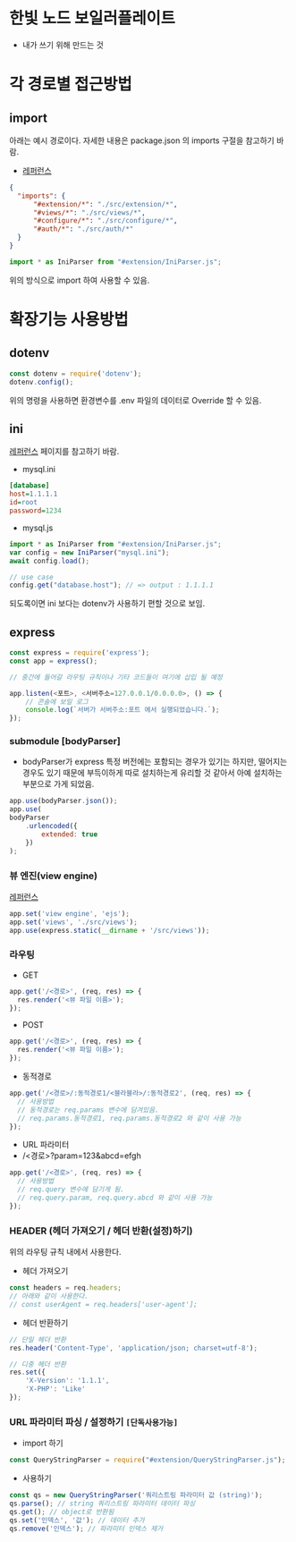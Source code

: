 # 한빛 노드 보일러플레이트
- 내가 쓰기 위해 만드는 것

# 각 경로별 접근방법
## import
아래는 예시 경로이다.
자세한 내용은 package.json 의 imports 구절을 참고하기 바람.
- [레퍼런스](https://elfinlas.github.io/node-js/220228_node-absolute-path/)
```json
{
  "imports": {
      "#extension/*": "./src/extension/*",
      "#views/*": "./src/views/*",
      "#configure/*": "./src/configure/*",
      "#auth/*": "./src/auth/*"
  }
}
```
```js
import * as IniParser from "#extension/IniParser.js";
```
위의 방식으로 import 하여 사용할 수 있음.

# 확장기능 사용방법
## dotenv
```js
const dotenv = require('dotenv');
dotenv.config();
```
위의 명령을 사용하면 환경변수를 .env 파일의 데이터로 Override 할 수 있음.

## ini
[레퍼런스](https://junhokims.tistory.com/40) 페이지를 참고하기 바람.
- mysql.ini
```ini
[database]
host=1.1.1.1
id=root
password=1234
```

- mysql.js
```js
import * as IniParser from "#extension/IniParser.js";
var config = new IniParser("mysql.ini");
await config.load();

// use case
config.get("database.host"); // => output : 1.1.1.1
```
되도록이면 ini 보다는 dotenv가 사용하기 편할 것으로 보임.

## express
```js
const express = require('express');
const app = express();

// 중간에 들어갈 라우팅 규칙이나 기타 코드들이 여기에 삽입 될 예정

app.listen(<포트>, <서버주소=127.0.0.1/0.0.0.0>, () => {
    // 콘솔에 보일 로그
    console.log(`서버가 서버주소:포트 에서 실행되었습니다.`);
});
```
### submodule [bodyParser]
- bodyParser가 express 특정 버전에는 포함되는 경우가 있기는 하지만, 떨어지는 경우도 있기 때문에 부득이하게 따로 설치하는게 유리할 것 같아서 아예 설치하는 부분으로 가게 되었음.
```js
app.use(bodyParser.json());
app.use(
bodyParser
    .urlencoded({
        extended: true
    })
);
```

### 뷰 엔진(view engine)
[레퍼런스](https://velog.io/@over/Node.js-View-Engine-%EC%95%8C%EC%95%84%EB%B3%B4%EA%B8%B0)
```js
app.set('view engine', 'ejs');
app.set('views', './src/views');
app.use(express.static(__dirname + '/src/views'));
```

### 라우팅
- GET
```js
app.get('/<경로>', (req, res) => {
  res.render('<뷰 파일 이름>');
});
```

- POST
```js
app.get('/<경로>', (req, res) => {
  res.render('<뷰 파일 이름>');
});
```

- 동적경로
```js
app.get('/<경로>/:동적경로1/<블라블라>/:동적경로2', (req, res) => {
  // 사용방법
  // 동적경로는 req.params 변수에 담겨있음.
  // req.params.동적경로1, req.params.동적경로2 와 같이 사용 가능
});
```

- URL 파라미터
- /<경로>?param=123&abcd=efgh
```js
app.get('/<경로>', (req, res) => {
  // 사용방법
  // req.query 변수에 담기게 됨.
  // req.query.param, req.query.abcd 와 같이 사용 가능
});
```

### HEADER (헤더 가져오기 / 헤더 반환(설정)하기)
위의 라우팅 규칙 내에서 사용한다.

- 헤더 가져오기
```js
const headers = req.headers;
// 아래와 같이 사용한다.
// const userAgent = req.headers['user-agent'];
```

- 헤더 반환하기
```js
// 단일 헤더 반환
res.header('Content-Type', 'application/json; charset=utf-8');

// 디중 헤더 반환
res.set({
    'X-Version': '1.1.1',
    'X-PHP': 'Like'
});
```

### URL 파라미터 파싱 / 설정하기 `[단독사용가능]`
- import 하기
```js
const QueryStringParser = require("#extension/QueryStringParser.js");
```

- 사용하기
```js
const qs = new QueryStringParser('쿼리스트링 파라미터 값 (string)');
qs.parse(); // string 쿼리스트링 파라미터 데이터 파싱
qs.get(); // object로 반환됨
qs.set('인덱스', '값'); // 데이터 추가
qs.remove('인덱스'); // 파라미터 인덱스 제거
```
